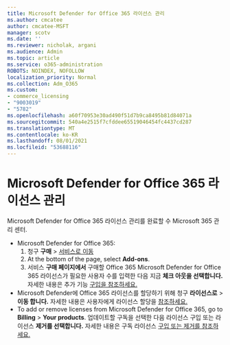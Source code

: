 ```yaml
---
title: Microsoft Defender for Office 365 라이선스 관리
ms.author: cmcatee
author: cmcatee-MSFT
manager: scotv
ms.date: ''
ms.reviewer: nicholak, argani
ms.audience: Admin
ms.topic: article
ms.service: o365-administration
ROBOTS: NOINDEX, NOFOLLOW
localization_priority: Normal
ms.collection: Adm_O365
ms.custom:
- commerce_licensing
- "9003019"
- "5782"
ms.openlocfilehash: a60f70953e30ad490f51d7b9ca8495b81d84071a
ms.sourcegitcommit: 540a4e2515f7cfddee65519046454fc4437cd287
ms.translationtype: MT
ms.contentlocale: ko-KR
ms.lasthandoff: 08/01/2021
ms.locfileid: "53688116"
---
```

# <a name="microsoft-defender-for-office-365-license-management"></a>Microsoft Defender for Office 365 라이선스 관리

Microsoft Defender for Office 365 라이선스 관리를 완료할 수 Microsoft 365 관리 센터.

- Microsoft Defender for Office 365:
    1. 청구 **구매**  >  [서비스로 이동](https://go.microsoft.com/fwlink/p/?linkid=868433)
    2. At the bottom of the page, select **Add-ons**.
    3. 서비스 **구매 페이지에서** 구매할 Office 365 Microsoft Defender for Office 365 라이선스가 필요한 사용자 수를 입력한 다음 지금 **체크 아웃을 선택합니다.** 자세한 내용은 추가 기능 [구입을 참조하세요.](/microsoft-365/commerce/buy-or-edit-an-add-on)
- Microsoft Defender에 Office 365 라이선스를 할당하기 위해 청구 **라이선스로**  >  **이동 합니다.** 자세한 내용은 사용자에게 라이선스 할당을 [참조하세요.](/microsoft-365/admin/manage/assign-licenses-to-users)
- To add or remove licenses from Microsoft Defender for Office 365, go to **Billing**  >  **Your products**. 업데이트할 구독을 선택한 다음 라이선스  구입 또는 라이선스 **제거를 선택합니다.** 자세한 내용은 구독 라이선스 [구입 또는 제거를 참조하세요.](/microsoft-365/commerce/licenses/buy-licenses)